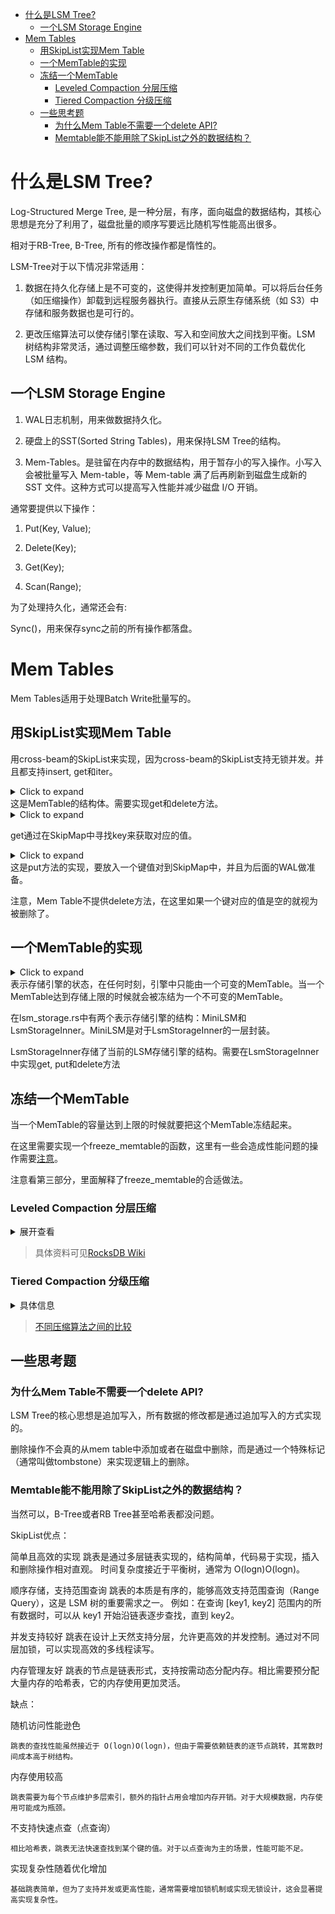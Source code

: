 -   [什么是LSM Tree?](#什么是lsm-tree)
    -   [一个LSM Storage
        Engine](#一个lsm-storage-engine)
-   [Mem Tables](#mem-tables)
    -   [用SkipList实现Mem
        Table](#用skiplist实现mem-table)
    -   [一个MemTable的实现](#一个memtable的实现)
    -   [冻结一个MemTable](#冻结一个memtable)
        -   [Leveled Compaction
            分层压缩](#leveled-compaction-分层压缩)
        -   [Tiered Compaction
            分级压缩](#tiered-compaction-分级压缩)
    -   [一些思考题](#一些思考题)
        -   [为什么Mem Table不需要一个delete
            API?](#为什么mem-table不需要一个delete-api)
        -   [Memtable能不能用除了SkipList之外的数据结构？](#memtable能不能用除了skiplist之外的数据结构)

# 什么是LSM Tree?

Log-Structured Merge Tree,
是一种分层，有序，面向磁盘的数据结构，其核心思想是充分了利用了，磁盘批量的顺序写要远比随机写性能高出很多。

相对于RB-Tree, B-Tree, 所有的修改操作都是惰性的。

LSM-Tree对于以下情况非常适用：

1.  数据在持久化存储上是不可变的，这使得并发控制更加简单。可以将后台任务（如压缩操作）卸载到远程服务器执行。直接从云原生存储系统（如
    S3）中存储和服务数据也是可行的。

2.  更改压缩算法可以使存储引擎在读取、写入和空间放大之间找到平衡。LSM
    树结构非常灵活，通过调整压缩参数，我们可以针对不同的工作负载优化 LSM
    结构。

## 一个LSM Storage Engine

1.  WAL日志机制，用来做数据持久化。

2.  硬盘上的SST(Sorted String Tables)，用来保持LSM Tree的结构。

3.  Mem-Tables。是驻留在内存中的数据结构，用于暂存小的写入操作。小写入会被批量写入
    Mem-table，等 Mem-table 满了后再刷新到磁盘生成新的 SST
    文件。这种方式可以提高写入性能并减少磁盘 I/O 开销。

通常要提供以下操作：

1.  Put(Key, Value);

2.  Delete(Key);

3.  Get(Key);

4.  Scan(Range);

为了处理持久化，通常还会有:

Sync()，用来保存sync之前的所有操作都落盘。

# Mem Tables

Mem Tables适用于处理Batch Write批量写的。

## 用SkipList实现Mem Table

用cross-beam的SkipList来实现，因为cross-beam的SkipList支持无锁并发。并且都支持insert,
get和iter。

<details><summary>Click to expand</summary>

``` rust
pub struct MemTable {
    map: Arc<SkipMap<Bytes, Bytes>>,
    wal: Option<Wal>,
    id: usize,
    approximate_size: Arc<AtomicUsize>,
}
```

</details>
这是MemTable的结构体。需要实现get和delete方法。

<details><summary>Click to expand</summary>

``` rust
    /// Get a value by key.
    pub fn get(&self, key: &[u8]) -> Option<Bytes> {
        self.map.get(key).map(|e| e.value().clone())
    }
```

</details>

get通过在SkipMap中寻找key来获取对应的值。

<details><summary>Click to expand</summary>

``` rust
    pub fn put(&self, key: &[u8], value: &[u8]) -> Result<()> {
        //预估总长度
        let estimated_size = key.len() + value.len();
        //向SkipMap中插入键值对
        self.map
            .insert(Bytes::copy_from_slice(key), Bytes::copy_from_slice(value));
        //原子变量执行原子操作
        self.approximate_size
            .fetch_add(estimated_size, std::sync::atomic::Ordering::Relaxed);
        // WAL需要放入，实际上应该先做WAL
        if let Some(ref wal) = self.wal {
            wal.put(key, value)?;
        }
        Ok(())
    }
```

</details>
这是put方法的实现，要放入一个键值对到SkipMap中，并且为后面的WAL做准备。

注意，Mem
Table不提供delete方法，在这里如果一个键对应的值是空的就视为被删除了。

## 一个MemTable的实现

<details><summary>Click to expand</summary>

``` rust
/// Represents the state of the storage engine.
#[derive(Clone)]
pub struct LsmStorageState {
    /// The current memtable.
    pub memtable: Arc<MemTable>,
    /// Immutable memtables, from latest to earliest.
    pub imm_memtables: Vec<Arc<MemTable>>,
    /// L0 SSTs, from latest to earliest.
    pub l0_sstables: Vec<usize>,
    /// SsTables sorted by key range; L1 - L_max for leveled compaction, or tiers for tiered
    /// compaction.
    pub levels: Vec<(usize, Vec<usize>)>,
    /// SST objects.
    pub sstables: HashMap<usize, Arc<SsTable>>,
}
```

</details>
表示存储引擎的状态，在任何时刻，引擎中只能由一个可变的MemTable。当一个MemTable达到存储上限的时候就会被冻结为一个不可变的MemTable。

在lsm_storage.rs中有两个表示存储引擎的结构：MiniLSM和LsmStorageInner。MiniLSM是对于LsmStorageInner的一层封装。

LsmStorageInner存储了当前的LSM存储引擎的结构。需要在LsmStorageInner中实现get,
put和delete方法

## 冻结一个MemTable

当一个MemTable的容量达到上限的时候就要把这个MemTable冻结起来。

在这里需要实现一个freeze_memtable的函数，这里有一些会造成性能问题的操作需要[注意](https://skyzh.github.io/mini-lsm/week1-01-memtable.html)。

注意看第三部分，里面解释了freeze_memtable的合适做法。

### Leveled Compaction 分层压缩

<details> 
<summary>展开查看</summary>

广泛应用于分布式数据库（如 RocksDB 和
LevelDB）。这种策略通过将数据分层组织并压缩，优化了查询性能和存储空间利用率。

LSM Tree的基本结构：

在 LSM
树中，数据首先写入内存表（memtable），然后定期刷新到磁盘，形成不可变的文件（称为
SSTable）。这些文件按照不同的层次组织，每一层存储一定范围的数据。

Leveled Compaction的核心思想：

将数据组织成多层（Levels），每一层具有以下特性：

1.  分层结构：从L0到Ln层级逐渐增加。

2.  层的大小递增：每一层的存储容量比上一层更大，通常是上一层的 10 倍。

3.  数据范围无重叠：L0
    层的数据可能有重叠，因为它直接存储从内存刷盘的多个 SSTable 文件；L1
    及以上，每个 SSTable 文件存储的数据范围不重叠，便于快速定位。

数据流动的过程：

写入L0: 数据首先写入内存（memtable），然后刷新到磁盘生成 L0 层的
SSTable。

L0到L1的压缩: 当 L0 层文件数量超过阈值（比如 4
个文件），触发压缩操作；将 L0 中的所有文件与 L1
中的文件进行合并，写入新的 L1 文件，确保 L1 中的数据范围不重叠。

更高层次的压缩: 当 L1 的大小超过限制，触发向 L2
层的压缩；同样遵循合并并去重的逻辑，确保 L2
中的数据范围不重叠；这种过程会依次向更高层流动。

#### 优点

高效的点查询：从 L1
层开始，各层的文件之间数据范围不重叠，可以通过范围查找快速定位目标
SSTable；性能比Size-Tiered Compaction更好。

压缩节省空间：每次压缩会移除重复数据，确保存储效率。

适合读密集的场景：由于数据范围清晰，适合有大量点查询或者范围查询的场景。

#### 缺点

高压缩成本：压缩需要将多个文件合并成一个文件；对写入性能有一定影响。

高存储抖动：在压缩过程中，大量数据被压缩。

</details>

> 具体资料可见[RocksDB
> Wiki](https://github.com/facebook/rocksdb/wiki/Leveled-Compaction)

### Tiered Compaction 分级压缩

<details>
<summary>具体信息</summary>

与 Leveled Compaction 不同，Tiered Compaction
优先优化写入性能，通过将小文件简单归并，减少写入阻塞。它通常用于写密集型工作负载，比如日志存储或批量写入的场景。

核心概念：在 Tiered Compaction
中，数据分为多个层（Tiers），每一层都包含一组 SSTable
文件。这些文件内的数据范围可以重叠，层与层之间也可能有重叠。Tiered
Compaction 的压缩操作是基于文件数量而不是数据范围重叠触发的。

数据流动的过程：

写入数据到内存：

1.  新数据首先写入内存；memtable满了之后，刷盘生成一个新的SSTable，这些文件直接写入L0。

2.  L0层的文件合并，当 L0 层的文件数量超过预设的阈值（如 4
    个文件），触发压缩操作。压缩的方式是将这些文件简单合并，生成更大的文件，写入下一层（L1
    层）。L1 层的文件通常存储更多数据，其大小和数量的阈值也更高。

3.  当某一层的文件数量超过阈值时，这些文件会被合并为更大的文件并移到下一层；合并时只是将文件归并到一起，不一定消除重复数据，也不保证数据范围不重叠。

#### 优点

高写入性能：Tiered Compaction
避免了频繁的合并和去重操作，写入过程简单高效。写密集型的场景中，可以显著减少写阻塞。

实现简单：不需要维护分割的逻辑，只要根据文件数量就可以压缩。

#### 缺点

查询效率低：因为文件和层之间可能有重叠，点查询或范围查询时需要检查更多的
SSTable 文件。随着层数增加，文件数量可能显著增多，查询成本上升。

空间利用率低：重复文件的压缩。

读放大效应：由于需要扫描多个文件才能找到目标数据，读放大现象（读取无关数据的比例）更加明显。

#### 适用场景

Tiered Compaction 更适合 写密集型 场景，如：

    日志存储（Log Store）：需要快速写入大量日志数据。
    数据流处理：实时接收和存储大量数据。
    数据备份：批量导入数据的情况。

不适合查询密集型场景，因为查询效率较低。

</details>

> [不同压缩算法之间的比较](https://opensource.docs.scylladb.com/stable/architecture/compaction/compaction-strategies.html)

## 一些思考题

### 为什么Mem Table不需要一个delete API?

LSM
Tree的核心思想是追加写入，所有数据的修改都是通过追加写入的方式实现的。

删除操作不会真的从mem
table中添加或者在磁盘中删除，而是通过一个特殊标记（通常叫做tombstone）来实现逻辑上的删除。

### Memtable能不能用除了SkipList之外的数据结构？

当然可以，B-Tree或者RB Tree甚至哈希表都没问题。

SkipList优点：

简单且高效的实现
跳表是通过多层链表实现的，结构简单，代码易于实现，插入和删除操作相对直观。
时间复杂度接近于平衡树，通常为 O(log⁡n)O(logn)。

顺序存储，支持范围查询 跳表的本质是有序的，能够高效支持范围查询（Range
Query），这是 LSM 树的重要需求之一。 例如：在查询 \[key1, key2\]
范围内的所有数据时，可以从 key1 开始沿链表逐步查找，直到 key2。

并发支持较好
跳表在设计上天然支持分层，允许更高效的并发控制。通过对不同层加锁，可以实现高效的多线程读写。

内存管理友好
跳表的节点是链表形式，支持按需动态分配内存。相比需要预分配大量内存的哈希表，它的内存使用更加灵活。

缺点：

随机访问性能逊色

    跳表的查找性能虽然接近于 O(log⁡n)O(logn)，但由于需要依赖链表的逐节点跳转，其常数时间成本高于树结构。

内存使用较高

    跳表需要为每个节点维护多层索引，额外的指针占用会增加内存开销。对于大规模数据，内存使用可能成为瓶颈。

不支持快速点查（点查询）

    相比哈希表，跳表无法快速查找到某个键的值。对于以点查询为主的场景，性能可能不足。

实现复杂性随着优化增加

    基础跳表简单，但为了支持并发或更高性能，通常需要增加锁机制或实现无锁设计，这会显著提高实现复杂性。
